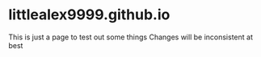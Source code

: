 # littlealex9999.github.io

This is just a page to test out some things
Changes will be inconsistent at best
